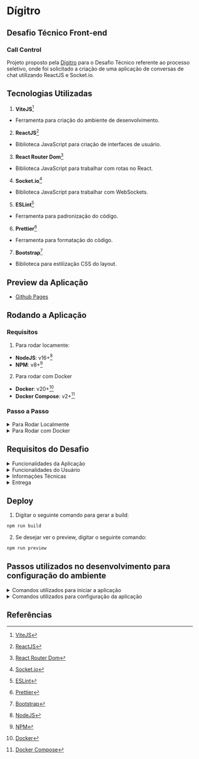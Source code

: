 # Dígitro

## Desafio Técnico Front-end

### Call Control

Projeto proposto pela [Dígitro](https://www.digitro.com/) para o Desafio Técnico referente ao processo seletivo, onde foi solicitado a criação de uma aplicação de conversas de chat utilizando ReactJS e Socket.io.

## Tecnologias Utilizadas

1. **ViteJS**[^1]

- Ferramenta para criação do ambiente de desenvolvimento.

2. **ReactJS**[^2]

- Biblioteca JavaScript para criação de interfaces de usuário.

3. **React Router Dom**[^3]

- Biblioteca JavaScript para trabalhar com rotas no React.

4. **Socket.io**[^4]

- Biblioteca JavaScript para trabalhar com WebSockets.

5. **ESLint**[^5]

- Ferramenta para padronização do código.

6. **Prettier**[^6]

- Ferramenta para formatação do código.

7. **Bootstrap**[^7]

- Biblioteca para estilização CSS do layout.

## Preview da Aplicação

- [Github Pages](https://flaviojoaofelix.dev/dt-frontend-digitro/)

## Rodando a Aplicação

### Requisitos

1. Para rodar locamente:

- **NodeJS**: v16+[^8]
- **NPM**: v8+[^9]

2. Para rodar com Docker

- **Docker**: v20+[^10]
- **Docker Compose**: v2+[^11]

### Passo a Passo

<details>
  <summary>Para Rodar Localmente</summary>

  1. Faça o clone do repositório:

  ```bash
  git clone git@github.com:flaviojoaofelix/dt-frontend-digitro.git
  ```

  2. Acesse o diretório do projeto

  ```bash
  cd dt-frontend-digitro
  ```

  2. Instale as dependências:

  ```bash
  npm install
  ```

  3. Inicie a aplicação:

- Em modo desenvolvedor:

  ```bash
  npm run dev
  ```

  E acesse a aplicação pelo URL: <http://127.0.0.1:5173/>

- Em modo produção:

  ```bash
  npm run build
  ```

  ```bash
  npm run preview
  ```

  E acesse a aplicação pelo URL: <http://127.0.0.1:4173/>

</details>

<details>
  <summary>Para Rodar com Docker</summary>

  1. Faça o clone do repositório:

  ```bash
  git clone git@github.com:flaviojoaofelix/dt-frontend-digitro.git
  ```

  2. Acesse o diretório do projeto

  ```bash
  cd dt-frontend-digitro
  ```

  2. Mude para o Branch *'docker'*:

  ```bash
  git checkout docker
  ```

  3. Inicie o container Docker:

```bash
  docker-compose up -d
  ou
  docker compose up -d
  ```

  4. Acesse a aplicação pelo URL: <http://127.0.0.1:5173/>

  5. Para parar o container Docker:

```bash
  docker-compose down
  ou
  docker compose down
```

</details>

## Requisitos do Desafio

<details>
  <summary>Funcionalidades da Aplicação</summary>

  1. Permitir informar um nome de usuário e a quantidade de chats simultâneos que serão atendidos.
  2. Exibir a lista de conversas em andamento com a identificação de cada uma delas,
  3. Exibir os dados da conversa ao clicar sobre uma conversa em andamento.

</details>

<details>
  <summary>Funcionalidades do Usuário</summary>

  1. Poderá conectar e desconectar o usuário.
    - No momento da conexão informará o nome de usuário e o número máximo de chats simultâneos que o servidor poderá enviar para o usuário.
    - Quando estiver desconectado não vai receber chats;
  2. Poderá alternar entre os chats em andamento;
  3. Poderá finalizar uma chamada;

</details>

<details>
  <summary>Informações Técnicas</summary>

  1. A interface se comunicará com o servidor via websocket (socket.io) que está hospedado em um domínio da Dígitro: <http://dev.digitro.com/callcontrol>
  2. Documentação da API disponível no arquivo API.md
  3. Uma vez o usuário conectado, o servidor começará a enviar eventos de nova chamada para ele até atingir o máximo simultâneo pré-definido na conexão do usuário.
    - O servidor enviará um evento USER_CONNECTED caso a conexão tenha sido feita com sucesso.
    - Estas chamadas serão enviadas em intervalos de tempo aleatórios entre 0 e 15 segundos. ⚠Portanto, se na conexão informar o máximo de 1 chamada, fique atento que poderá levar até 15 segundos para o evento com esta chamada ser enviado.⚠

</details>

<details>
  <summary>Entrega</summary>

  1. O candidato deverá disponibilizar o link do seu projeto no GitHub com a documentação de como configurar e colocar o projeto para rodar.
  
</details>

## Deploy

1. Digitar o seguinte comando para gerar a build:

```bash
npm run build
```

2. Se desejar ver o preview, digitar o seguinte comando:

```bash
npm run preview
```

## Passos utilizados no desenvolvimento para configuração do ambiente

<details>
  <summary>Comandos utilizados para iniciar a aplicação</summary>

1. npm create vite@latest

```text
Instalação do ViteJS com React JavaScript
```

2. npm install

```text
Instalação e configuração inicial das dependências do Vite
```

3. npm install eslint

```text
Instalação do ESLint utilizado afim de padronizar o código desenvolvido.
```

4. npm install prettier

```text
Instalação do Prettier para formatação do código.
```

5. npm install eslint-config-prettier

```text
Instalação da biblioteca que integra o ESLint com o Prettier.
```

6. npm install eslint-plugin-import

```text
Plugin que aponta ao ESLint como resolver as importações
```

7. npm install eslint-plugin-jsx-a11y

```text
Plugin que verifica problemas de acessibilidade do JSX com ESLint
```

8. npm install eslint-plugin-react

```text
Regras específicas de React para ESLint
```

9. npm install socket.io-client

```text
Biblioteca websocket para trabalhar com a API
```

10. npm install react-router-dom

```text
Biblioteca para trabalhar com rotas no React
```

11. npm install gh-pages --save-dev

```text
Ferramenta para publicar o projeto no GitHub Pages
```

</details>

<details>
  <summary>Comandos utilizados para configuração da aplicação</summary>

1. Criar o arquivo .eslintrc.js na raiz do projeto

```text
Configuração do ESLint
```

2. Criar o arquivo .eslintignore na raiz do projeto

```text
Configuração do ESLint para ignorar arquivos
```

3. Adicionar o comando "lint" ao package.json

```text
Configuração do ESLint para rodar o comando lint através do NPM
```

4. Criar o arquivo .prettierrc na raiz do projeto

```text
Configuração do Prettier
```

5. Criar o arquivo .prettierignore na raiz do projeto

```text
Configuração do Prettier para ignorar arquivos
```

</details>

## Referências

[^1]: [ViteJS](https://vitejs.dev/)

[^2]: [ReactJS](https://pt-br.reactjs.org/)

[^3]: [React Router Dom](https://reactrouter.com/)

[^4]: [Socket.io](https://socket.io/)

[^5]: [ESLint](https://eslint.org/)

[^6]: [Prettier](https://prettier.io/)

[^7]: [Bootstrap](https://getbootstrap.com/)

[^8]: [NodeJS](https://nodejs.org/)

[^9]: [NPM](https://www.npmjs.com/)

[^10]: [Docker](https://www.docker.com/)

[^11]: [Docker Compose](https://docs.docker.com/compose/)
